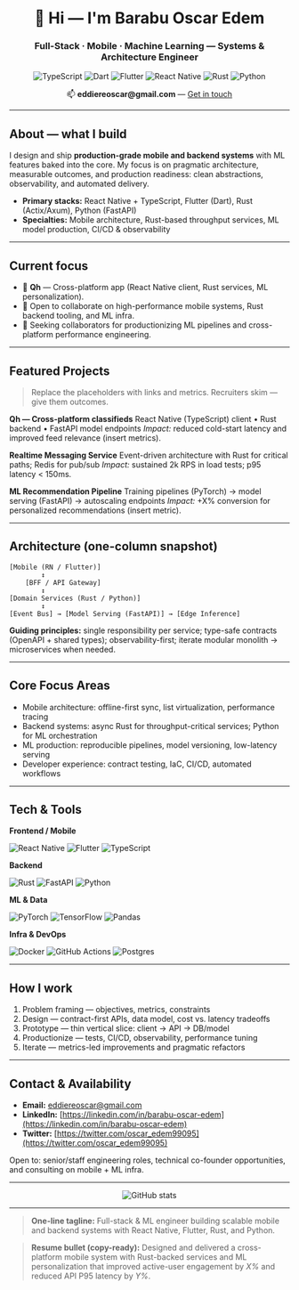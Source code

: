 <div align="center">
  <h1>👋 Hi — I'm <strong>Barabu Oscar Edem</strong></h1>
  <h3>Full-Stack · Mobile · Machine Learning — Systems & Architecture Engineer</h3>

  <!-- Quick badges (subtle color accents) -->

  <p>
    <img alt="TypeScript" src="https://img.shields.io/badge/TypeScript-3178C6?style=for-the-badge&logo=typescript&logoColor=white" />
    <img alt="Dart" src="https://img.shields.io/badge/Dart-0175C2?style=for-the-badge&logo=dart&logoColor=white" />
    <img alt="Flutter" src="https://img.shields.io/badge/Flutter-02569B?style=for-the-badge&logo=flutter&logoColor=white" />
    <img alt="React Native" src="https://img.shields.io/badge/React_Native-20232A?style=for-the-badge&logo=react&logoColor=61DAFB" />
    <img alt="Rust" src="https://img.shields.io/badge/Rust-000000?style=for-the-badge" />
    <img alt="Python" src="https://img.shields.io/badge/Python-3776AB?style=for-the-badge&logo=python&logoColor=white" />
  </p>

  <p align="center">📫 <strong>eddiereoscar@gmail.com</strong> — <a href="#contact">Get in touch</a></p>
</div>

---

## About — what I build

I design and ship **production-grade mobile and backend systems** with ML features baked into the core. My focus is on pragmatic architecture, measurable outcomes, and production readiness: clean abstractions, observability, and automated delivery.

* **Primary stacks:** React Native + TypeScript, Flutter (Dart), Rust (Actix/Axum), Python (FastAPI)
* **Specialties:** Mobile architecture, Rust-based throughput services, ML model production, CI/CD & observability

---

## Current focus

* 🔭 **Qh** — Cross-platform app (React Native client, Rust services, ML personalization).
* 👯 Open to collaborate on high-performance mobile systems, Rust backend tooling, and ML infra.
* 🤝 Seeking collaborators for productionizing ML pipelines and cross-platform performance engineering.

---

## Featured Projects

> Replace the placeholders with links and metrics. Recruiters skim — give them outcomes.

**Qh — Cross-platform classifieds**
React Native (TypeScript) client • Rust backend • FastAPI model endpoints
*Impact:* reduced cold-start latency and improved feed relevance (insert metrics).

**Realtime Messaging Service**
Event-driven architecture with Rust for critical paths; Redis for pub/sub
*Impact:* sustained 2k RPS in load tests; p95 latency < 150ms.

**ML Recommendation Pipeline**
Training pipelines (PyTorch) → model serving (FastAPI) → autoscaling endpoints
*Impact:* +X% conversion for personalized recommendations (insert metric).

---

## Architecture (one-column snapshot)

```
[Mobile (RN / Flutter)]
        ↕
    [BFF / API Gateway]
        ↕
[Domain Services (Rust / Python)]
        ↕
[Event Bus] → [Model Serving (FastAPI)] → [Edge Inference]
```

**Guiding principles:** single responsibility per service; type-safe contracts (OpenAPI + shared types); observability-first; iterate modular monolith → microservices when needed.

---

## Core Focus Areas

* Mobile architecture: offline-first sync, list virtualization, performance tracing
* Backend systems: async Rust for throughput-critical services; Python for ML orchestration
* ML production: reproducible pipelines, model versioning, low-latency serving
* Developer experience: contract testing, IaC, CI/CD, automated workflows

---

## Tech & Tools

<div>

**Frontend / Mobile**

<p>
  <img alt="React Native" src="https://img.shields.io/badge/React_Native-20232A?style=flat-square&logo=react&logoColor=61DAFB" />
  <img alt="Flutter" src="https://img.shields.io/badge/Flutter-02569B?style=flat-square&logo=flutter&logoColor=white" />
  <img alt="TypeScript" src="https://img.shields.io/badge/TypeScript-3178C6?style=flat-square&logo=typescript&logoColor=white" />
</p>

**Backend**

<p>
  <img alt="Rust" src="https://img.shields.io/badge/Rust-000000?style=flat-square" />
  <img alt="FastAPI" src="https://img.shields.io/badge/FastAPI-009688?style=flat-square&logo=fastapi&logoColor=white" />
  <img alt="Python" src="https://img.shields.io/badge/Python-3776AB?style=flat-square&logo=python&logoColor=white" />
</p>

**ML & Data**

<p>
  <img alt="PyTorch" src="https://img.shields.io/badge/PyTorch-EE4C2C?style=flat-square&logo=pytorch&logoColor=white" />
  <img alt="TensorFlow" src="https://img.shields.io/badge/TensorFlow-FF6F00?style=flat-square&logo=tensorflow&logoColor=white" />
  <img alt="Pandas" src="https://img.shields.io/badge/Pandas-150458?style=flat-square&logo=pandas&logoColor=white" />
</p>

**Infra & DevOps**

<p>
  <img alt="Docker" src="https://img.shields.io/badge/Docker-2496ED?style=flat-square&logo=docker&logoColor=white" />
  <img alt="GitHub Actions" src="https://img.shields.io/badge/GitHub_Actions-2088FF?style=flat-square&logo=github-actions&logoColor=white" />
  <img alt="Postgres" src="https://img.shields.io/badge/Postgres-336791?style=flat-square&logo=postgresql&logoColor=white" />
</p>

</div>

---

## How I work

1. Problem framing — objectives, metrics, constraints
2. Design — contract-first APIs, data model, cost vs. latency tradeoffs
3. Prototype — thin vertical slice: client → API → DB/model
4. Productionize — tests, CI/CD, observability, performance tuning
5. Iterate — metrics-led improvements and pragmatic refactors

---

## Contact & Availability <a name="contact"></a>

* **Email:** [eddiereoscar@gmail.com](mailto:eddiereoscar@gmail.com)
* **LinkedIn:** [https://linkedin.com/in/barabu-oscar-edem](https://linkedin.com/in/barabu-oscar-edem)
* **Twitter:** [https://twitter.com/oscar_edem99095](https://twitter.com/oscar_edem99095)

Open to: senior/staff engineering roles, technical co-founder opportunities, and consulting on mobile + ML infra.

---

<div align="center">
  <img src="https://github-readme-stats.vercel.app/api?username=oscaredem&show_icons=true&theme=radical" alt="GitHub stats" />
</div>

---

> **One-line tagline:** Full-stack & ML engineer building scalable mobile and backend systems with React Native, Flutter, Rust, and Python.

> **Resume bullet (copy-ready):** Designed and delivered a cross-platform mobile system with Rust-backed services and ML personalization that improved active-user engagement by *X%* and reduced API P95 latency by *Y%*.
